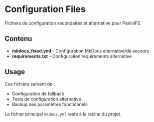 # Configuration Files

Fichiers de configuration secondaires et alternative pour PaniniFS.

## Contenu

- **mkdocs_fixed.yml** - Configuration MkDocs alternative/de secours
- **requirements.txt** - Configuration requirements alternative

## Usage

Ces fichiers servent de :
- Configuration de fallback
- Tests de configuration alternative
- Backup des paramètres fonctionnels

Le fichier principal `mkdocs.yml` reste à la racine du projet.

